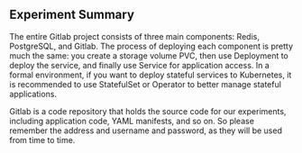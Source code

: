 ## Experiment Summary

The entire Gitlab project consists of three main components: Redis, PostgreSQL, and Gitlab. The process of deploying each component is pretty much the same: you create a storage volume PVC, then use Deployment to deploy the service, and finally use Service for application access. In a formal environment, if you want to deploy stateful services to Kubernetes, it is recommended to use StatefulSet or Operator to better manage stateful applications.

Gitlab is a code repository that holds the source code for our experiments, including application code, YAML manifests, and so on. So please remember the address and username and password, as they will be used from time to time.
